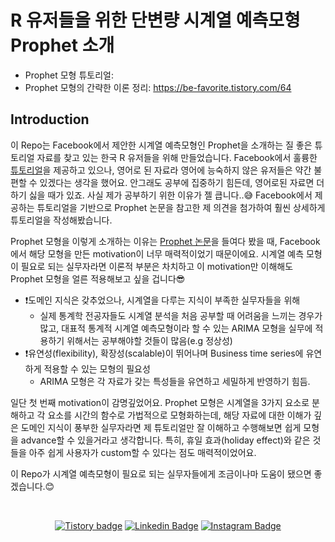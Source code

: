 # R 유저들을 위한 단변량 시계열 예측모형 Prophet 소개

* Prophet 모형 튜토리얼:
* Prophet 모형의 간략한 이론 정리: https://be-favorite.tistory.com/64

## Introduction
이 Repo는 Facebook에서 제안한 시계열 예측모형인 Prophet을 소개하는 질 좋은 튜토리얼 자료를 찾고 있는 한국 R 유저들을 위해 만들었습니다. Facebook에서 훌륭한 [튜토리얼](https://facebook.github.io/prophet/docs/quick_start.html#r-api)을 제공하고 있으나, 영어로 된 자료라 영어에 능숙하지 않은 유저들은 약간 불편할 수 있겠다는 생각을 했어요. 안그래도 공부에 집중하기 힘든데, 영어로된 자료면 더 하기 싫을 때가 있죠. 사실 제가 공부하기 위한 이유가 젤 큽니다..:sweat_smile: Facebook에서 제공하는 튜토리얼을 기반으로 Prophet 논문을 참고한 제 의견을 첨가하여 훨씬 상세하게 튜토리얼을 작성해봤습니다.

Prophet 모형을 이렇게 소개하는 이유는 [Prophet 논문](http://lethalletham.com/ForecastingAtScale.pdf)을 들여다 봤을 때, Facebook에서 해당 모형을 만든 motivation이 너무 매력적이었기 때문이에요. 시계열 예측 모형이 필요로 되는 실무자라면 이론적 부분은 차치하고 이 motivation만 이해해도 Prophet 모형을 얼른 적용해보고 싶을 겁니다:sunglasses:

* :exclamation:도메인 지식은 갖추었으나, 시계열을 다루는 지식이 부족한 실무자들을 위해
  + 실제 통계학 전공자들도 시계열 분석을 처음 공부할 때 어려움을 느끼는 경우가 많고, 대표적 통계적 시계열 예측모형이라 할 수 있는 ARIMA 모형을 실무에 적용하기 위해서는 공부해야할 것들이 많음(e.g 정상성)
* :exclamation:유연성(flexibility), 확장성(scalable)이 뛰어나며 Business time series에 유연하게 적용할 수 있는 모형의 필요성
  + ARIMA 모형은 각 자료가 갖는 특성들을 유연하고 세밀하게 반영하기 힘듬.
  
일단 첫 번째 motivation이 감명깊었어요. Prophet 모형은 시계열을 3가지 요소로 분해하고 각 요소를 시간의 함수로 가법적으로 모형화하는데, 해당 자료에 대한 이해가 깊은 도메인 지식이 풍부한 실무자라면 제 튜토리얼만 잘 이해하고 수행해보면 쉽게 모형을 advance할 수 있을거라고 생각합니다. 특히, 휴일 효과(holiday effect)와 같은 것들을 아주 쉽게 사용자가 custom할 수 있다는 점도 매력적이었어요. 

이 Repo가 시계열 예측모형이 필요로 되는 실무자들에게 조금이나마 도움이 됐으면 좋겠습니다.:blush:

<br>

<div align=center>

[![Tistory badge](https://img.shields.io/badge/Tistory-SLOG-orange)](https://be-favorite.tistory.com/)
[![Linkedin Badge](https://img.shields.io/badge/-LinkedIn-blue?style=flat-square&logo=Linkedin&logoColor=white&link=https://www.linkedin.com/in/taemo-bang-8b9999184/)](https://www.linkedin.com/in/taemo-bang-8b9999184/) 
[![Instagram Badge](https://img.shields.io/badge/-Instagram-dd2a7b?style=flat-square&logo=instagram&logoColor=white&link=https://www.instagram.com/qkdxoah/)](https://www.instagram.com/qkdxoah/)
